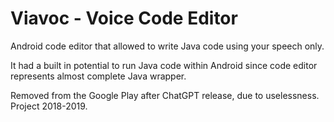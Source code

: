 # Viavoc - Voice Code Editor

Android code editor that allowed to write Java code using your speech only.

It had a built in potential to run Java code within Android since code editor represents almost complete Java wrapper.

Removed from the Google Play after ChatGPT release, due to uselessness. Project 2018-2019.
